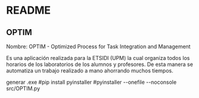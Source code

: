 # README #

## OPTIM ##
Nombre: OPTIM - Optimized Process for Task Integration and Management

Es una aplicación realizada para la ETSIDI (UPM) la cual organiza todos los horarios de los laboratorios de los alumnos y profesores. De esta manera se automatiza un trabajo realizado a mano ahorrando muchos tiempos.

generar .exe 
#pip install pyinstaller
#pyinstaller --onefile --noconsole src/OPTIM.py